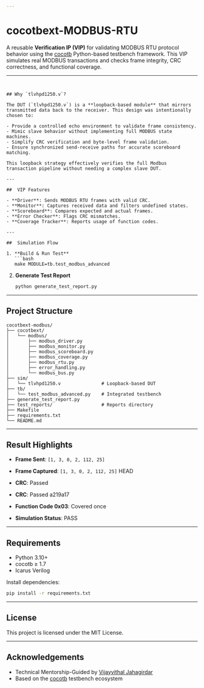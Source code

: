 ```yaml
---

````
# cocotbext-MODBUS-RTU

A reusable **Verification IP (VIP)** for validating MODBUS RTU protocol behavior using the [cocotb](https://github.com/cocotb/cocotb) Python-based testbench framework. This VIP simulates real MODBUS transactions and checks frame integrity, CRC correctness, and functional coverage.

---
```


## Why `tlvhpd1250.v`?

The DUT (`tlvhpd1250.v`) is a **loopback-based module** that mirrors transmitted data back to the receiver. This design was intentionally chosen to:

- Provide a controlled echo environment to validate frame consistency.
- Mimic slave behavior without implementing full MODBUS state machines.
- Simplify CRC verification and byte-level frame validation.
- Ensure synchronized send-receive paths for accurate scoreboard matching.

This loopback strategy effectively verifies the full Modbus transaction pipeline without needing a complex slave DUT.

---

##  VIP Features

- **Driver**: Sends MODBUS RTU frames with valid CRC.
- **Monitor**: Captures received data and filters undefined states.
- **Scoreboard**: Compares expected and actual frames.
- **Error Checker**: Flags CRC mismatches.
- **Coverage Tracker**: Reports usage of function codes.

---

##  Simulation Flow

1. **Build & Run Test**
   ```bash
   make MODULE=tb.test_modbus_advanced
````

2. **Generate Test Report**

   ```bash
   python generate_test_report.py
   ```

---

##  Project Structure

```
cocotbext-modbus/
├── cocotbext/
│   └── modbus/
│       ├── modbus_driver.py
│       ├── modbus_monitor.py
│       ├── modbus_scoreboard.py
│       ├── modbus_coverage.py
│       ├── modbus_rtu.py
│       ├── error_handling.py
│       └── modbus_bus.py
├── sim/
│   └── tlvhpd1250.v               # Loopback-based DUT
├── tb/
│   └── test_modbus_advanced.py    # Integrated testbench
├── generate_test_report.py
├── test_reports/                  # Reports directory
├── Makefile
├── requirements.txt
└── README.md
```

---

##  Result Highlights

* **Frame Sent**: `[1, 3, 0, 2, 112, 25]`
* **Frame Captured**: `[1, 3, 0, 2, 112, 25]`
 HEAD
* **CRC**:  Passed

* **CRC**:  Passed
a219a17
* **Function Code 0x03**: Covered once
* **Simulation Status**: PASS

---

##  Requirements

* Python 3.10+
* cocotb ≥ 1.7
* Icarus Verilog

Install dependencies:

```bash
pip install -r requirements.txt
```

---

##  License

This project is licensed under the MIT License.

---

##  Acknowledgements

* Technical Mentorship-Guided by [Vijayvithal Jahagirdar](https://github.com/jahagirdar)
* Based on the [cocotb](https://github.com/cocotb/cocotb) testbench ecosystem



